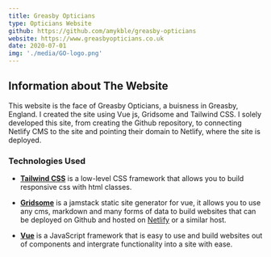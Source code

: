 ```yaml
---
title: Greasby Opticians
type: Opticians Website
github: https://github.com/amykble/greasby-opticians
website: https://www.greasbyopticians.co.uk
date: 2020-07-01
img: './media/GO-logo.png'
---
```


## Information about The Website

This website is the face of Greasby Opticians, a buisness in Greasby, England. I created the site using Vue js, Gridsome and Tailwind CSS. I solely developed this site, from creating the Github repository, to connecting Netlify CMS to the site and pointing their domain to Netlify, where the site is deployed.

### Technologies Used

- **[Tailwind CSS](https://tailwindcss.com)**
  is a low-level CSS framework that allows you to build responsive css with html classes.

- **[Gridsome](https://gridsome.org)**
  is a jamstack static site generator for vue, it allows you to use any cms, markdown and many forms of data to build websites that can be deployed on Github and hosted on [Netlify](https://www.netlify.com) or a similar host.

- **[Vue](https://vuejs.org)**
  is a JavaScript framework that is easy to use and build websites out of components and intergrate functionality into a site with ease.
